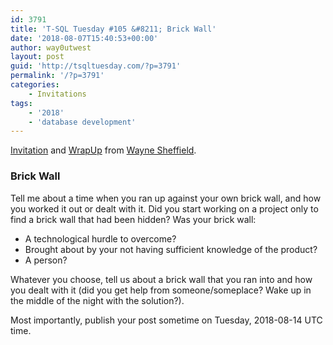 ```yaml
---
id: 3791
title: 'T-SQL Tuesday #105 &#8211; Brick Wall'
date: '2018-08-07T15:40:53+00:00'
author: way0utwest
layout: post
guid: 'http://tsqltuesday.com/?p=3791'
permalink: '/?p=3791'
categories:
    - Invitations
tags:
    - '2018'
    - 'database development'
---
```


[Invitation](https://blog.waynesheffield.com/wayne/archive/2018/08/t-sql-tuesday-105-invitation-brick-wall/) and [WrapUp](https://blog.waynesheffield.com/wayne/archive/2018/08/tsql-tuesday-105-wrapup/) from [Wayne Sheffield](http://blog.waynesheffield.com).

### Brick Wall

Tell me about a time when you ran up against your own brick wall, and how you worked it out or dealt with it. Did you start working on a project only to find a brick wall that had been hidden? Was your brick wall:

- A technological hurdle to overcome?
- Brought about by your not having sufficient knowledge of the product?
- A person?

Whatever you choose, tell us about a brick wall that you ran into and how you dealt with it (did you get help from someone/someplace? Wake up in the middle of the night with the solution?).

Most importantly, publish your post sometime on Tuesday, 2018-08-14 UTC time.